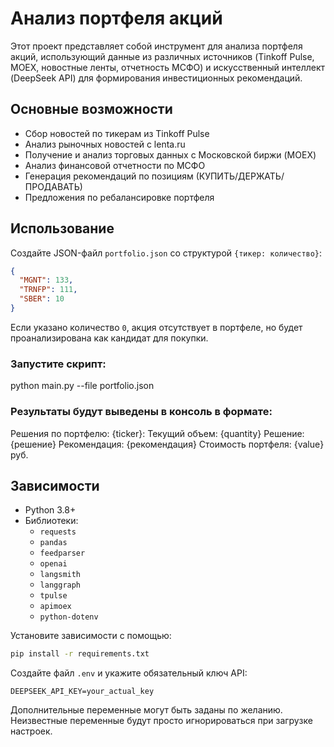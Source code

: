 # Анализ портфеля акций

Этот проект представляет собой инструмент для анализа портфеля акций, использующий данные из различных источников (Tinkoff Pulse, MOEX, новостные ленты, отчетность МСФО) и искусственный интеллект (DeepSeek API) для формирования инвестиционных рекомендаций.

## Основные возможности
- Сбор новостей по тикерам из Tinkoff Pulse
- Анализ рыночных новостей с lenta.ru
- Получение и анализ торговых данных с Московской биржи (MOEX)
- Анализ финансовой отчетности по МСФО
- Генерация рекомендаций по позициям (КУПИТЬ/ДЕРЖАТЬ/ПРОДАВАТЬ)
- Предложения по ребалансировке портфеля
## Использование
Создайте JSON-файл `portfolio.json` со структурой `{тикер: количество}`:
```json
{
  "MGNT": 133,
  "TRNFP": 111,
  "SBER": 10
}
```
Если указано количество `0`, акция отсутствует в портфеле, но будет
проанализирована как кандидат для покупки.

### Запустите скрипт:
python main.py --file portfolio.json

### Результаты будут выведены в консоль в формате:

Решения по портфелю:
{ticker}:
Текущий объем: {quantity}
Решение: {решение}
Рекомендация: {рекомендация}
Стоимость портфеля: {value} руб.


## Зависимости
- Python 3.8+
- Библиотеки:
    - `requests`
    - `pandas`
    - `feedparser`
    - `openai`
    - `langsmith`
    - `langgraph`
    - `tpulse`
    - `apimoex`
    - `python-dotenv`

Установите зависимости с помощью:
```bash
pip install -r requirements.txt
```

Создайте файл `.env` и укажите обязательный ключ API:
```env
DEEPSEEK_API_KEY=your_actual_key
```
Дополнительные переменные могут быть заданы по желанию. Неизвестные
переменные будут просто игнорироваться при загрузке настроек.
